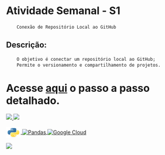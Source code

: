 # Atividade Semanal - S1

        Conexão de Repositório Local ao GitHub

## Descrição:

        O objetivo é conectar um repositório local ao GitHub;
        Permite o versionamento e compartilhamento de projetos.

# Acesse [aqui](link) o passo a passo detalhado.


 <div>
  <a href="https://github.com/Maria-Bethania">
  <img height="180em" src="https://github-readme-stats.vercel.app/api?username=Maria-Bethania&show_icons=true&theme=dracula&include_all_commits=true&count_private=true"/>
  <img height="90em" src="https://github-readme-stats.vercel.app/api/top-langs/?username=Maria-Bethania&layout=compact&langs_count=16&theme=dracula"/>
</div>


<div style="display: inline_block"><br>

  <img align="center" alt="Python" height="30" width="40" src="https://raw.githubusercontent.com/devicons/devicon/master/icons/python/python-original.svg">
  <img align="center" alt="Pandas" height="30" width="40" src="https://cdn.jsdelivr.net/gh/devicons/devicon/icons/pandas/pandas-original-wordmark.svg">
  <img align="center" alt="Google Cloud" height="30" width="40" src="https://cdn.jsdelivr.net/gh/devicons/devicon/icons/googlecloud/googlecloud-original-wordmark.svg">


<div>
  
  <a href="https://www.linkedin.com/in/mariabethania" target="_blank"><img src="https://img.shields.io/badge/-LinkedIn-%230077B5?style=for-the-badge&logo=linkedin&logoColor=white" target="_blank"></a>
</div>

